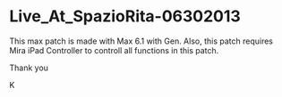 Live_At_SpazioRita-06302013
===========================

This max patch is made with Max 6.1 with Gen.
Also, this patch requires Mira iPad Controller to controll all functions in this patch.

Thank you

K
